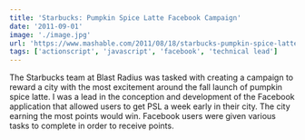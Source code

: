 ```yaml
---
title: 'Starbucks: Pumpkin Spice Latte Facebook Campaign'
date: '2011-09-01'
image: './image.jpg'
url: 'https://www.mashable.com/2011/08/18/starbucks-pumpkin-spice-latte-facebook/'
tags: ['actionscript', 'javascript', 'facebook', 'technical lead']
---
```


The Starbucks team at Blast Radius was tasked with creating a campaign to reward a city with the most excitement around the fall launch of pumpkin spice latte. I was a lead in the conception and development of the Facebook application that allowed users to get PSL a week early in their city. The city earning the most points would win. Facebook users were given various tasks to complete in order to receive points.
